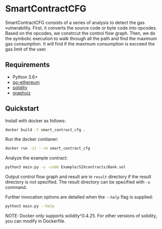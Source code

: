 # SmartContractCFG

SmartContractCFG consists of a series of analysis to detect the gas vulnerability. First, it converts the source code or byte code into opcodes. Based on the opcodes, we constrcut the control flow graph. Then, we do the symbolic execution to walk through all the path and find the maximum gas consumption. It will find if the maximum consumption is excceed the gas limit of the user.

## Requirements

- Python 3.6+
- [go-ethereum](https://github.com/ethereum/go-ethereum)
- [solidity](https://github.com/ethereum/solidity)
- [graphviz](https://www.graphviz.org/)

## Quickstart

Install with docker as follows:

```bash
docker build -t smart_contract_cfg .
```

Run the docker contianer:

```bash
docker run -it --rm smart_contract_cfg
```

Analyze the example contract:

```bash
python3 main.py -s -code Example/SIXcontracts/Bank.sol
```

Output control flow graph and result are in `result` directory if the result directory is not specified. The result directory can be specified with `-o` command.

Further invocation options are detailed when the `--help` flag is supplied:

```bash
python3 main.py --help
```

NOTE: Docker only supports solidity^0.4.25. For other versions of solidity, you can modify in Dockerfile.
